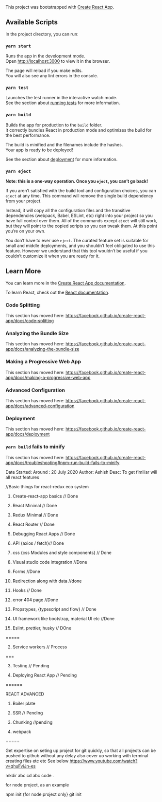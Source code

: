 This project was bootstrapped with [Create React App](https://github.com/facebook/create-react-app).

## Available Scripts

In the project directory, you can run:

### `yarn start`

Runs the app in the development mode.<br />
Open [http://localhost:3000](http://localhost:3000) to view it in the browser.

The page will reload if you make edits.<br />
You will also see any lint errors in the console.

### `yarn test`

Launches the test runner in the interactive watch mode.<br />
See the section about [running tests](https://facebook.github.io/create-react-app/docs/running-tests) for more information.

### `yarn build`

Builds the app for production to the `build` folder.<br />
It correctly bundles React in production mode and optimizes the build for the best performance.

The build is minified and the filenames include the hashes.<br />
Your app is ready to be deployed!

See the section about [deployment](https://facebook.github.io/create-react-app/docs/deployment) for more information.

### `yarn eject`

**Note: this is a one-way operation. Once you `eject`, you can’t go back!**

If you aren’t satisfied with the build tool and configuration choices, you can `eject` at any time. This command will remove the single build dependency from your project.

Instead, it will copy all the configuration files and the transitive dependencies (webpack, Babel, ESLint, etc) right into your project so you have full control over them. All of the commands except `eject` will still work, but they will point to the copied scripts so you can tweak them. At this point you’re on your own.

You don’t have to ever use `eject`. The curated feature set is suitable for small and middle deployments, and you shouldn’t feel obligated to use this feature. However we understand that this tool wouldn’t be useful if you couldn’t customize it when you are ready for it.

## Learn More

You can learn more in the [Create React App documentation](https://facebook.github.io/create-react-app/docs/getting-started).

To learn React, check out the [React documentation](https://reactjs.org/).

### Code Splitting

This section has moved here: https://facebook.github.io/create-react-app/docs/code-splitting

### Analyzing the Bundle Size

This section has moved here: https://facebook.github.io/create-react-app/docs/analyzing-the-bundle-size

### Making a Progressive Web App

This section has moved here: https://facebook.github.io/create-react-app/docs/making-a-progressive-web-app

### Advanced Configuration

This section has moved here: https://facebook.github.io/create-react-app/docs/advanced-configuration

### Deployment

This section has moved here: https://facebook.github.io/create-react-app/docs/deployment

### `yarn build` fails to minify

This section has moved here: https://facebook.github.io/create-react-app/docs/troubleshooting#npm-run-build-fails-to-minify

Date Started: Around : 20 July 2020
Author: Ashish
Desc: To get fimiliar will all react features

//Basic things for react-redux eco system

1. Create-react-app basics // Done

2. React Minimal // Done

3. Redux Minimal // Done

4. React Router // Done

5. Debugging React Apps // Done

6. API {axios / fetch}// Done

7. css {css Modules and style components} // Done

8. Visual studio code integration //Done

9. Forms //Done

10. Redirection along with data //done

11. Hooks // Done

12. error 404 page //Done

13. Propstypes, {typescript and flow} // Done

14. UI framework like bootstrap, material UI etc //Done

15. Eslint, prettier, husky // DOne

=====

2. Service workers // Process

===

3. Testing // Pending

4. Deploying React App // Pending

======

REACT ADVANCED

1. Boiler plate

2. SSR // Pending

3. Chunking //pending

4. webpack

=====

Get expertise on seting up project for git quickly, so that all projects can be pushed to github without any delay
also cover uo working with terminal creating files etc etc
See below
https://www.youtube.com/watch?v=qhuFviJn-es

mkdir abc
cd abc
code .

for node project, as an example

npm init {for node project only}
git init
